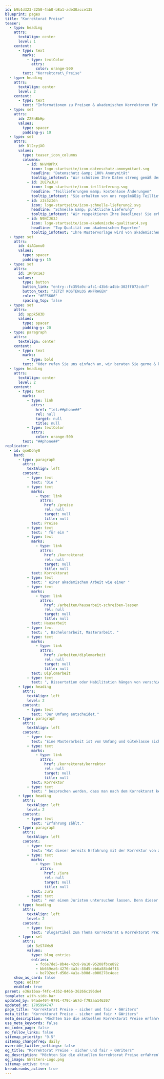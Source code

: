 ```yaml
---
id: b9b1d323-3250-4ab0-b8a1-ade30acce135
blueprint: pages
title: "Korrektorat Preise"
teaser:
  - type: heading
    attrs:
      textAlign: center
      level: 1
    content:
      - type: text
        marks:
          - type: textColor
            attrs:
              color: orange-500
        text: "Korrektorat\_Preise"
  - type: heading
    attrs:
      textAlign: center
      level: 2
    content:
      - type: text
        text: "Informationen zu Preisen & akademischen Korrektoren für Ihr Korrektorat"
  - type: set
    attrs:
      id: Z2EnBbHp
      values:
        type: spacer
        padding-y: 10
  - type: set
    attrs:
      id: Dl2cyjXO
      values:
        type: teaser_icon_columns
        columns:
          - id: NHVM8PhX
            icon: logo-startseite/icon-datenschutz-anonymitaet.svg
            headline: "Datenschutz &amp; 100% Anonymität"
            tooltip_infotext: "Wir schützen Ihre Daten streng gemäß der Vorschriften von DSGVO/GDPR &amp; garantieren Ihre Anonymität zu 100%."
          - id: 2UEPwJLH
            icon: logo-startseite/icon-teillieferung.svg
            headline: "Teillieferungen &amp; kostenlose Änderungen"
            tooltip_infotext: "Sie erhalten von uns regelmäßig Teillieferungen und wir setzen Ihre Feedbacks kostenfrei um. So können Sie jederzeit Einfluss auf Ihr Projekt nehmen."
          - id: z3s5zIdn
            icon: logo-startseite/icon-schnelle-lieferung2.svg
            headline: "Schnelle &amp; pünktliche Lieferung"
            tooltip_infotext: "Wir respektieren Ihre Deadlines! Sie erhalten Ihre bestellte Mustervorlage zum vereinbarten Datum in lektorierter &amp; finaler Form."
          - id: N9NCJG3J
            icon: logo-startseite/icon-akademische-qualitaet4.svg
            headline: "Top-Qualität von akademischen Experten"
            tooltip_infotext: "Ihre Mustervorlage wird von akademischen Experten auf höchstem Niveau erstellt, die oft selbst als Doktoren oder Professoren beschäftigt sind."
  - type: set
    attrs:
      id: 4iAGonu0
      values:
        type: spacer
        padding-y: 15
  - type: set
    attrs:
      id: 1KPBx1e3
      values:
        type: button
        button_link: "entry::fc359a9c-afc1-43b6-a4bb-302ff072cdcf"
        button_text: "JETZT KOSTENLOS ANFRAGEN"
        color: "#FF6606"
        spacing_top: false
  - type: set
    attrs:
      id: sppk583D
      values:
        type: spacer
        padding-y: 20
  - type: paragraph
    attrs:
      textAlign: center
    content:
      - type: text
        marks:
          - type: bold
        text: "Oder rufen Sie uns einfach an, wir beraten Sie gerne & kostenlos:"
  - type: heading
    attrs:
      textAlign: center
      level: 2
    content:
      - type: text
        marks:
          - type: link
            attrs:
              href: "tel:##phone##"
              rel: null
              target: null
              title: null
          - type: textColor
            attrs:
              color: orange-500
        text: "##phone##"
replicator:
  - id: qxeDohy8
    bard:
      - type: paragraph
        attrs:
          textAlign: left
        content:
          - type: text
            text: "Die "
          - type: text
            marks:
              - type: link
                attrs:
                  href: /preise
                  rel: null
                  target: null
                  title: null
            text: Preise
          - type: text
            text: " für ein "
          - type: text
            marks:
              - type: link
                attrs:
                  href: /korrektorat
                  rel: null
                  target: null
                  title: null
            text: Korrektorat
          - type: text
            text: " einer akademischen Arbeit wie einer "
          - type: text
            marks:
              - type: link
                attrs:
                  href: /arbeiten/hausarbeit-schreiben-lassen
                  rel: null
                  target: null
                  title: null
            text: Hausarbeit
          - type: text
            text: ", Bachelorarbeit, Masterarbeit, "
          - type: text
            marks:
              - type: link
                attrs:
                  href: /arbeiten/diplomarbeit
                  rel: null
                  target: null
                  title: null
            text: Diplomarbeit
          - type: text
            text: ", Dissertation oder Habilitation hängen von verschiedenen Faktoren ab. Da wäre zunächst die Abgabe zu betrachten. Um welche Art von wissenschaftlichem Text es sich handelt."
      - type: heading
        attrs:
          textAlign: left
          level: 2
        content:
          - type: text
            text: "Der Umfang entscheidet."
      - type: paragraph
        attrs:
          textAlign: left
        content:
          - type: text
            text: "Eine Masterarbeit ist von Umfang und Güteklasse sicherlich höher einzustufen als eine Hausarbeit im ersten Semester. Auch kommt es darauf an, in welchem Fach die jeweilige Arbeit geschrieben wird. Hier herrschen die üblichen Gesetze des Marktes. Das Angebot und die Nachfrage bestimmen den Preis für das Korrektorat. So gibt es Fächer in denen viele Akademiker ein Korrektorat anbieten und Fächer in denen das wenige tun. Des Weiteren kann man Korrektorat auch als Begriff ansehen, welcher nicht absolut genau definiert werden kann. Manche Korrektoren berichtigen nur Rechtschreib- und Grammatikfehler, andere wiederum kümmern sich auch um den sprachlichen Stil. Dies sollte vorher mit dem "
          - type: text
            marks:
              - type: link
                attrs:
                  href: /korrektorat/korrektor
                  rel: null
                  target: null
                  title: null
            text: Korrektor
          - type: text
            text: " besprochen werden, dass man nach dem Korrektorat keine böse Überraschung erlebt. Ein weiterer nicht zu vernachlässigender Aspekt bei der Preisgestaltung für ein Korrektorat ist die Qualität des Korrektors."
      - type: heading
        attrs:
          textAlign: left
          level: 2
        content:
          - type: text
            text: "Erfahrung zählt."
      - type: paragraph
        attrs:
          textAlign: left
        content:
          - type: text
            text: "Hat dieser bereits Erfahrung mit der Korrektur von akademischen Arbeiten kann er höhere Preise verlangen als dies ein unerfahrener Korrektor könnte. Daher sollte man bei der Auswahl seines Korrektors penibel vorgehen. Er sollte, gerade bei Abschlussarbeiten, bereits einen reichen Erfahrungsschatz in der Korrekturarbeit aufweisen können. Was den Preis für ein Korrektorat weiter in die Höhe treiben kann ist, wenn gewünscht ist, dass der Korrektor nicht nur Erfahrung im Bearbeiten von wissenschaftlichen Texten mitbringt, sondern auch fachspezifische Qualifikationen vorweisen kann. So sollte man im Idealfall seine akademischen Arbeiten im Fach "
          - type: text
            marks:
              - type: link
                attrs:
                  href: /jura
                  rel: null
                  target: null
                  title: null
            text: Jura
          - type: text
            text: " von einem Juristen untersuchen lassen. Denn dieser weiß bereits welche Formulierungen zu gebrauchen sind und von welche im allgemeinen juristischen Sprachgebrauch unpassend sind. Ein weiteres Kriterium für den Preis eines Korrektorats ist die akademische Bildung des Korrektors. Ist dieser Bachelorabsolvent, hat er seine Masterarbeit schon geschrieben oder sogar die Doktorwürde erreicht, ist er natürlich teurer, als ein Korrektor, der seinen akademischen Bildungsweg noch nicht so weit beschritten hat. So gibt es viele Faktoren, die den Preis eines Korrektorats beeinflussen. Der Umfang der zu bearbeitenden wissenschaftlichen Arbeit ist auch zu beachten, denn der Preis eines Korrektorats hängt selbstverständlich auch von Seitenzahl ab, daher kann man keine definierte Aussage treffen, was ein Korrektorat einer Arbeit im Allgemeinen kostet. Allerdings sollte man bei den Preisen für ein Korrektorat mit einer Preisspanne von 1,00€ - 1,50€ pro Seite rechnen."
      - type: heading
        attrs:
          textAlign: left
          level: 2
        content:
          - type: text
            text: "Blogartikel zum Thema Korrektorat & Korrektorat Preise"
      - type: set
        attrs:
          id: 5zS74Ws9
          values:
            type: blog_entries
            entries:
              - fc6e7de5-8b4e-42c8-9a10-95208fbce892
              - bb669ea6-4276-4a3c-88d5-eb6a88bddff3
              - be792eef-d56d-4a1a-b00d-e000278c4eec
    show_as_card: false
    type: editor
    enabled: true
parent: e36a16aa-f4fc-4352-8466-36266c196de4
template: with-side-bar
updated_by: 94ade404-9791-479c-a67d-f792aa146207
updated_at: 1705994747
page_title: "Korrektorat Preise - sicher und fair • GWriters"
meta_title: "Korrektorat Preise - sicher und fair • GWriters"
meta_description: "Möchten Sie die aktuellen Korrektorat Preise erfahren? Die Ghostwriter Agentur GWriters.de arbeitet diskret, qualitativ und zu fairen Preisen."
use_meta_keywords: false
no_index_page: false
no_follow_links: false
sitemap_priority: "0.5"
sitemap_changefreq: daily
override_twitter_settings: false
og_title: "Korrektorat Preise - sicher und fair • GWriters"
og_description: "Möchten Sie die aktuellen Korrektorat Preise erfahren? Die Ghostwriter Agentur GWriters.de arbeitet diskret, qualitativ und zu fairen Preisen."
og_image: GWriters-Logo.png
sitemap_active: true
breadcrumbs_active: true
---
```

